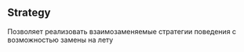 ## Strategy

Позволяет реализовать взаимозаменяемые стратегии
поведения с возможностью замены на лету

